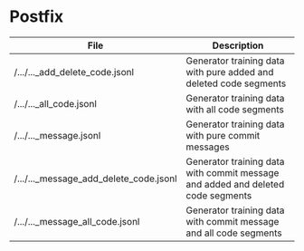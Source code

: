 # Postfix

| File | Description |
|-|-|
| /.../..._add_delete_code.jsonl |Generator training data with pure added and deleted code segments|
| /.../..._all_code.jsonl | Generator training data with all code segments|
| /.../..._message.jsonl | Generator training data with pure commit messages|
|/.../..._message_add_delete_code.jsonl | Generator training data with commit message and added and deleted code segments|
| /.../..._message_all_code.jsonl | Generator training data with commit message and all code segments|

